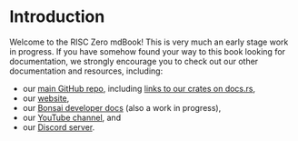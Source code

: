 # Introduction

Welcome to the RISC Zero mdBook! This is very much an early stage work in progress. If you have somehow found your way to this book looking for documentation, we strongly encourage you to check out our other documentation and resources, including:
* our [main GitHub repo], including [links to our crates on docs.rs],
* our [website],
* our [Bonsai developer docs] (also a work in progress),
* our [YouTube channel], and
* our [Discord server].

[main GitHub repo]: https://github.com/risc0/risc0
[links to our crates on docs.rs]: https://github.com/risc0/risc0#rust-libraries
[website]: https://www.risczero.com/
[Bonsai developer docs]: https://dev.bonsai.xyz/
[YouTube channel]: https://www.youtube.com/@risczero
[Discord server]: https://discord.gg/risczero
